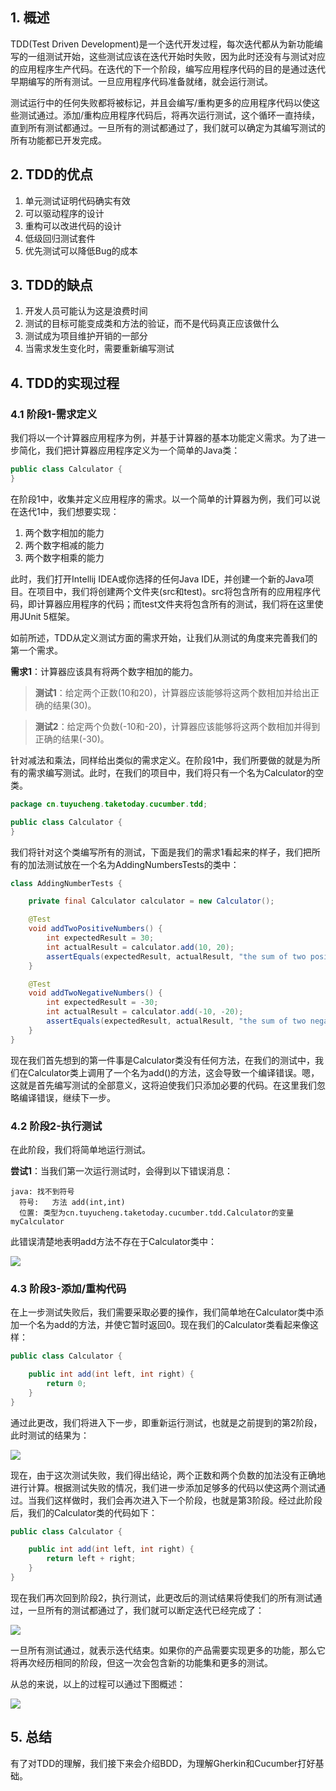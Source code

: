 ## 1. 概述

TDD(Test Driven Development)是一个迭代开发过程，每次迭代都从为新功能编写的一组测试开始，这些测试应该在迭代开始时失败，因为此时还没有与测试对应的应用程序生产代码。在迭代的下一个阶段，编写应用程序代码的目的是通过迭代早期编写的所有测试。一旦应用程序代码准备就绪，就会运行测试。

测试运行中的任何失败都将被标记，并且会编写/重构更多的应用程序代码以使这些测试通过。添加/重构应用程序代码后，将再次运行测试，这个循环一直持续，直到所有测试都通过。一旦所有的测试都通过了，我们就可以确定为其编写测试的所有功能都已开发完成。

## 2. TDD的优点

1. 单元测试证明代码确实有效
2. 可以驱动程序的设计
3. 重构可以改进代码的设计
4. 低级回归测试套件
5. 优先测试可以降低Bug的成本

## 3. TDD的缺点

1. 开发人员可能认为这是浪费时间
2. 测试的目标可能变成类和方法的验证，而不是代码真正应该做什么
3. 测试成为项目维护开销的一部分
4. 当需求发生变化时，需要重新编写测试

## 4. TDD的实现过程

### 4.1 阶段1-需求定义

我们将以一个计算器应用程序为例，并基于计算器的基本功能定义需求。为了进一步简化，我们把计算器应用程序定义为一个简单的Java类：

```java
public class Calculator {
}
```

在阶段1中，收集并定义应用程序的需求。以一个简单的计算器为例，我们可以说在迭代1中，我们想要实现：

1. 两个数字相加的能力
2. 两个数字相减的能力
3. 两个数字相乘的能力

此时，我们打开Intellij IDEA或你选择的任何Java IDE，并创建一个新的Java项目。在项目中，我们将创建两个文件夹(src和test)。src将包含所有的应用程序代码，即计算器应用程序的代码；而test文件夹将包含所有的测试，我们将在这里使用JUnit 5框架。

如前所述，TDD从定义测试方面的需求开始，让我们从测试的角度来完善我们的第一个需求。

**需求1**：计算器应该具有将两个数字相加的能力。

> **测试1**：给定两个正数(10和20)，计算器应该能够将这两个数相加并给出正确的结果(30)。

> **测试2**：给定两个负数(-10和-20)，计算器应该能够将这两个数相加并得到正确的结果(-30)。

针对减法和乘法，同样给出类似的需求定义。在阶段1中，我们所要做的就是为所有的需求编写测试。此时，在我们的项目中，我们将只有一个名为Calculator的空类。

```java
package cn.tuyucheng.taketoday.cucumber.tdd;

public class Calculator {
}
```

我们将针对这个类编写所有的测试，下面是我们的需求1看起来的样子，我们把所有的加法测试放在一个名为AddingNumbersTests的类中：

```java
class AddingNumberTests {

    private final Calculator calculator = new Calculator();

    @Test
    void addTwoPositiveNumbers() {
        int expectedResult = 30;
        int actualResult = calculator.add(10, 20);
        assertEquals(expectedResult, actualResult, "the sum of two positive numbers is incorrect");
    }

    @Test
    void addTwoNegativeNumbers() {
        int expectedResult = -30;
        int actualResult = calculator.add(-10, -20);
        assertEquals(expectedResult, actualResult, "the sum of two negative numbers is incorrect");
    }
}
```

现在我们首先想到的第一件事是Calculator类没有任何方法，在我们的测试中，我们在Calculator类上调用了一个名为add()的方法，这会导致一个编译错误。嗯，这就是首先编写测试的全部意义，这将迫使我们只添加必要的代码。在这里我们忽略编译错误，继续下一步。

### 4.2 阶段2-执行测试

在此阶段，我们将简单地运行测试。

**尝试1**：当我们第一次运行测试时，会得到以下错误消息：

```text
java: 找不到符号
  符号:   方法 add(int,int)
  位置: 类型为cn.tuyucheng.taketoday.cucumber.tdd.Calculator的变量 myCalculator
```

此错误清楚地表明add方法不存在于Calculator类中：

![](/assets/images/2023/bdd/testdrivendevelopmenttdd01.png)

### 4.3 阶段3-添加/重构代码

在上一步测试失败后，我们需要采取必要的操作，我们简单地在Calculator类中添加一个名为add的方法，并使它暂时返回0。现在我们的Calculator类看起来像这样：

```java
public class Calculator {

    public int add(int left, int right) {
        return 0;
    }
}
```

通过此更改，我们将进入下一步，即重新运行测试，也就是之前提到的第2阶段，此时测试的结果为：

![](/assets/images/2023/bdd/testdrivendevelopmenttdd02.png)

现在，由于这次测试失败，我们得出结论，两个正数和两个负数的加法没有正确地进行计算。根据测试失败的情况，我们进一步添加足够多的代码以使这两个测试通过。当我们这样做时，我们会再次进入下一个阶段，也就是第3阶段。经过此阶段后，我们的Calculator类的代码如下：

```java
public class Calculator {

    public int add(int left, int right) {
        return left + right;
    }
}
```

现在我们再次回到阶段2，执行测试，此更改后的测试结果将使我们的所有测试通过，一旦所有的测试都通过了，我们就可以断定迭代已经完成了：

![](/assets/images/2023/bdd/testdrivendevelopmenttdd03.png)

一旦所有测试通过，就表示迭代结束。如果你的产品需要实现更多的功能，那么它将再次经历相同的阶段，但这一次会包含新的功能集和更多的测试。

从总的来说，以上的过程可以通过下图概述：

![](/assets/images/2023/bdd/testdrivendevelopmenttdd04.png)

## 5. 总结

有了对TDD的理解，我们接下来会介绍BDD，为理解Gherkin和Cucumber打好基础。